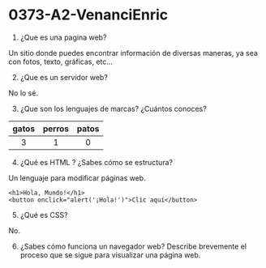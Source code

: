 # 0373-A2-VenanciEnric

1. ¿Que es una pagina web?

Un sitio donde puedes encontrar información de diversas maneras, ya sea con fotos, texto, gráficas, etc...

2. ¿Que es un servidor web?

No lo sé.

3. ¿Que son los lenguajes de marcas? ¿Cuántos conoces?

|gatos|perros|patos|
|:----------:|:----------:|:----------:|
|3|1|0|

4. ¿Qué es HTML ? ¿Sabes cómo se estructura?

Un lenguaje para modificar páginas web.
```
<h1>Hola, Mundo!</h1>
<button onclick="alert('¡Hola!')">Clic aquí</button>
```

5. ¿Qué es CSS?

No.

6. ¿Sabes cómo funciona un navegador web? Describe brevemente el proceso que se sigue para visualizar una página web.

